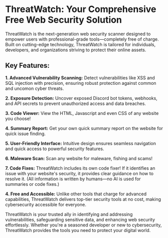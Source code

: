 # ThreatWatch: Your Comprehensive Free Web Security Solution

ThreatWatch is the next-generation web security scanner designed to empower users with professional-grade tools—completely free of charge. Built on cutting-edge technology, ThreatWatch is tailored for individuals, developers, and organizations striving to protect their online assets.

## Key Features:

**1. Advanced Vulnerability Scanning:** Detect vulnerabilities like XSS and SQL injection with precision, ensuring robust protection against common and uncomon cyber threats.

**2. Exposure Detection:** Uncover exposed Discord bot tokens, webhooks, and API secrets to prevent unauthorized access and data breaches.

**3. Code Viewer:** View the HTML, Javascript and even CSS of any website you choose!

**4. Summary Report:** Get your own quick summary report on the website for quick issue finding.

**5. User-Friendly Interface:** Intuitive design ensures seamless navigation and quick access to powerful security features.

**6. Maleware Scan:** Scan any website for maleware, fishing and scams!

**7. Code Fixes:** ThreatWatch includes its own code fixer! If it identifies an issue with your website's security, it provides clear guidance on how to resolve it. (All information is written by humans—no AI is used for summaries or code fixes.)

**4. Free and Accessible:** Unlike other tools that charge for advanced capabilities, ThreatWatch delivers top-tier security tools at no cost, making cybersecurity accessible for everyone.

ThreatWatch is your trusted ally in identifying and addressing vulnerabilities, safeguarding sensitive data, and enhancing web security effortlessly. Whether you're a seasoned developer or new to cybersecurity, ThreatWatch provides the tools you need to protect your digital world.
